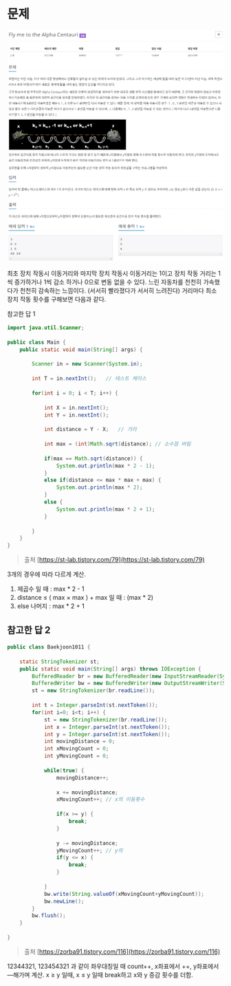 # 문제

![N1011.png](image/N1011.png)

최초 장치 작동시 이동거리와 마지막 장치 작동시 이동거리는 1이고 장치 작동 거리는 1씩 증가하거나 1씩 감소 하거나 0으로 변동 없을 수 있다. 느린 자동차를 천천히 가속했다가 천천히 감속하는 느낌이다. (서서히 빨라졌다가 서서히 느려진다) 거리마다 최소 장치 작동 횟수를 구해보면 다음과 같다.

참고한 답 1

```java
import java.util.Scanner;
 
public class Main {
	public static void main(String[] args) {
    
		Scanner in = new Scanner(System.in);
 
		int T = in.nextInt();	// 테스트 케이스 
		
		for(int i = 0; i < T; i++) {
        
			int X = in.nextInt();
			int Y = in.nextInt();
			
			int distance = Y - X;	// 거리
			
			int max = (int)Math.sqrt(distance);	// 소수점 버림
            
			if(max == Math.sqrt(distance)) {
				System.out.println(max * 2 - 1);
			}
			else if(distance <= max * max + max) {
				System.out.println(max * 2);
			}
			else {
				System.out.println(max * 2 + 1);
			}
			
		}
	}
}
```

> 출처 [https://st-lab.tistory.com/79](https://st-lab.tistory.com/79)

3개의 경우에 따라 다르게 계산.

1. 제곱수 일 때 : max * 2 - 1
2. distance ≤ ( max × max ) + max 일 때 : (max * 2)
3. else 나머지 : max * 2 + 1

## 참고한 답 2

```java
public class Baekjoon1011 {
 
    static StringTokenizer st;
    public static void main(String[] args) throws IOException {
        BufferedReader br = new BufferedReader(new InputStreamReader(System.in));
        BufferedWriter bw = new BufferedWriter(new OutputStreamWriter(System.out));
        st = new StringTokenizer(br.readLine());
        
        int t = Integer.parseInt(st.nextToken());
        for(int i=0; i<t; i++) {
            st = new StringTokenizer(br.readLine());
            int x = Integer.parseInt(st.nextToken());
            int y = Integer.parseInt(st.nextToken());
            int movingDistance = 0;
            int xMovingCount = 0;
            int yMovingCount = 0;
            
            while(true) {
                movingDistance++;
                
                x += movingDistance;
                xMovingCount++; // x의 이동횟수
                
                if(x >= y) {
                    break;
                }
                
                y -= movingDistance;
                yMovingCount++; // y의 
                if(y <= x) {
                    break;
                }
                
            }
            bw.write(String.valueOf(xMovingCount+yMovingCount));
            bw.newLine();
        }
        bw.flush();
    }
 
}
```

> 출처 [https://zorba91.tistory.com/116](https://zorba91.tistory.com/116)

12344321, 123454321 과 같이 좌우대칭일 때 count++, x좌표에서 ++, y좌표에서 —해가며 계산. x ≥ y 일때, x ≤ y 일때 break하고 x와 y 증감 횟수를 더함.